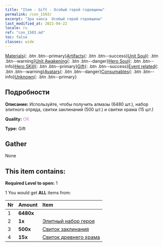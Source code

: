 ```yaml
---
title: "Item - Gift - Особый герой годовщины"
permalink: /con_1503/
excerpt: "Эра хаоса  Особый герой годовщины"
last_modified_at: 2021-04-22
locale: ru
ref: "con_1503.md"
toc: false
classes: wide
---
```

 [Materials](/ItemsRU/){: .btn .btn--primary}[Artifacts](/ItemsRU/Artifacts/){: .btn .btn--success}[Unit Soul](/ItemsRU/UnitSoul/){: .btn .btn--warning}[Unit Awakening](/ItemsRU/UnitAwakening/){: .btn .btn--danger}[Hero Soul](/ItemsRU/HeroSoul/){: .btn .btn--info}[Hero SKill](/ItemsRU/HeroSkill/){: .btn .btn--primary}[Gift](/ItemsRU/Gift/){: .btn .btn--success}[Event related](/ItemsRU/Events/){: .btn .btn--warning}[Avatars](/ItemsRU/Avatars/){: .btn .btn--danger}[Consumables](/ItemsRU/Consumables/){: .btn .btn--info}[Unknown](/ItemsRU/Unknown/){: .btn .btn--primary}

## Подробности
 **Описание:** Используйте, чтобы получить алмазы (6480 шт.), набор элитного отряда, свитки заклинаний (500 шт.) и свитки храма (15 шт.)

 **Quality:** <span style="color: #DA70D6">OK</span>

 **Type:** Gift

## Gather

  None

## This item contains:

 **Required Level to open:** 1

 1 You would get **ALL** items  from:

  | Nr | Amount |     Item    |
  |:---|:-------|:------------|
  | 1 |  **6480x** | <i class="fas fa-gem"/> |  | 
  | 2 |  **1x** | [Элитный набор героя](/ru/Items/con_1358/) |  | 
  | 3 |  **500x** | [Свиток заклинания](/ru/Items/con_694/) |  | 
  | 4 |  **15x** | [Свиток древнего храма](/ru/Items/con_697/) |  | 
